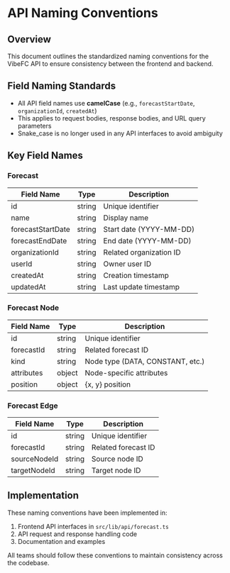 # API Naming Conventions

## Overview

This document outlines the standardized naming conventions for the VibeFC API to ensure consistency between the frontend and backend.

## Field Naming Standards

- All API field names use **camelCase** (e.g., `forecastStartDate`, `organizationId`, `createdAt`)
- This applies to request bodies, response bodies, and URL query parameters
- Snake_case is no longer used in any API interfaces to avoid ambiguity

## Key Field Names

### Forecast

| Field Name | Type | Description |
|------------|------|-------------|
| id | string | Unique identifier |
| name | string | Display name |
| forecastStartDate | string | Start date (YYYY-MM-DD) |
| forecastEndDate | string | End date (YYYY-MM-DD) |
| organizationId | string | Related organization ID |
| userId | string | Owner user ID |
| createdAt | string | Creation timestamp |
| updatedAt | string | Last update timestamp |

### Forecast Node

| Field Name | Type | Description |
|------------|------|-------------|
| id | string | Unique identifier |
| forecastId | string | Related forecast ID |
| kind | string | Node type (DATA, CONSTANT, etc.) |
| attributes | object | Node-specific attributes |
| position | object | {x, y} position |

### Forecast Edge

| Field Name | Type | Description |
|------------|------|-------------|
| id | string | Unique identifier |
| forecastId | string | Related forecast ID |
| sourceNodeId | string | Source node ID |
| targetNodeId | string | Target node ID |

## Implementation

These naming conventions have been implemented in:

1. Frontend API interfaces in `src/lib/api/forecast.ts`
2. API request and response handling code
3. Documentation and examples

All teams should follow these conventions to maintain consistency across the codebase. 